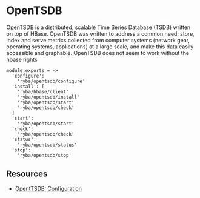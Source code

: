 
# OpenTSDB

[OpenTSDB][website] is a distributed, scalable Time Series Database (TSDB) written on
top of HBase.  OpenTSDB was written to address a common need: store, index
and serve metrics collected from computer systems (network gear, operating
systems, applications) at a large scale, and make this data easily accessible
and graphable.
OpenTSDB does not seem to work without the hbase rights

    module.exports = ->
      'configure':
        'ryba/opentsdb/configure'
      'install': [
        'ryba/hbase/client'
        'ryba/opentsdb/install'
        'ryba/opentsdb/start'
        'ryba/opentsdb/check'
      ]
      'start':
        'ryba/opentsdb/start'
      'check':
        'ryba/opentsdb/check'
      'status':
        'ryba/opentsdb/status'
      'stop':
        'ryba/opentsdb/stop'


## Resources

*   [OpentTSDB: Configuration](http://opentsdb.net/docs/build/html/user_guide/configuration.html)

[website]: http://opentsdb.net/
